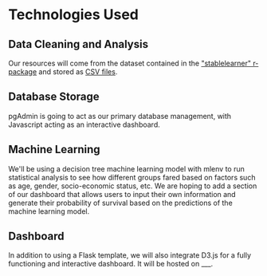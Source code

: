 # Technologies Used
## Data Cleaning and Analysis
Our resources will come from the dataset contained in the ["stablelearner" r-package](https://search.r-project.org/CRAN/refmans/DALEX/html/titanic.html#:~:text=According%20to%20the%20website%201317,for%20a%20few%20regular%20passengers.) and stored as [CSV files](Resources/titanic.csv).

## Database Storage
pgAdmin is going to act as our primary database management, with Javascript acting as an interactive dashboard.

## Machine Learning
We'll be using a decision tree machine learning model with mlenv to run statistical analysis to see how different groups fared based on factors such as age, gender, socio-economic status, etc. We are hoping to add a section of our dashboard that allows users to input their own information and generate their probability of survival based on the predictions of the machine learning model.

## Dashboard
In addition to using a Flask template, we will also integrate D3.js for a fully functioning and interactive dashboard. It will be hosted on ___.

